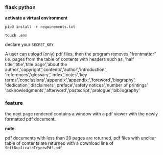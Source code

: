 ### flask python

**activate a virtual environment**

```
pip3 install -r requirements.txt
```
```
touch .env
```
declare your `SECRET_KEY`

A user can upload (only) pdf files. then the program removes
"frontmatter" i.e. pages from the table of contents with headers such as, 'half title','title','title page','about the author','copyright','contents','author','introduction',
'references','glossary','index','notes','key terms','conclusions','appendix','appendix:','foreword','biography',
'dedication','disclaimers','preface','safety notices','number of printings'
'acknowledgments','afterword','postscript','prologue','bibliography'

### feature

the next page rendered contains a window with a pdf viewer with the newly
formatted pdf document.

**note**

pdf documents with less than 20 pages are returned, pdf files with unclear table of contents are 
returned with a download line of `SoftDuplicateTrynewPdf.pdf`